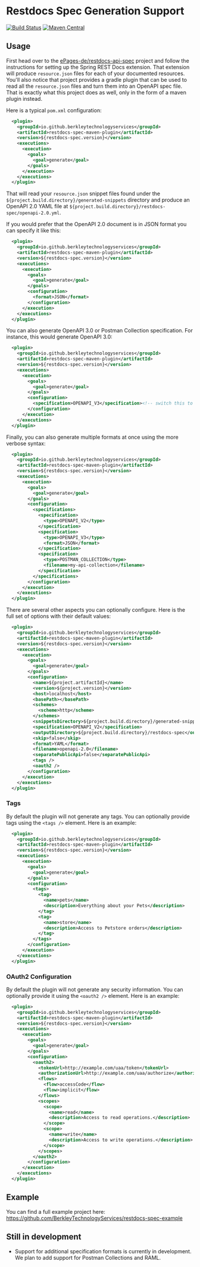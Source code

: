 # Restdocs Spec Generation Support

[![Build Status](https://github.com/BerkleyTechnologyServices/restdocs-spec/workflows/CI/badge.svg?branch=master&event=push)](https://github.com/BerkleyTechnologyServices/restdocs-spec/actions?query=branch%3Amaster+workflow%3ACI)
[![Maven Central](https://img.shields.io/maven-central/v/io.github.berkleytechnologyservices/restdocs-spec)](https://central.sonatype.com/search?q=a%253Arestdocs-spec%2520g%253Aio.github.berkleytechnologyservices&namespace=io.github.berkleytechnologyservices)

## Usage

First head over to the [ePages-de/restdocs-api-spec](https://github.com/ePages-de/restdocs-api-spec) project
and follow the instructions for setting up the Spring REST Docs extension.  That extension will produce
`resource.json` files for each of your documented resources.  You'll also notice that project provides
a gradle plugin that can be used to read all the `resource.json` files and turn them into an OpenAPI spec
file.  That is exactly what this project does as well, only in the form of a maven plugin instead.

Here is a typical `pom.xml` configuration:

```xml
  <plugin>
    <groupId>io.github.berkleytechnologyservices</groupId>
    <artifactId>restdocs-spec-maven-plugin</artifactId>
    <version>${restdocs-spec.version}</version>
    <executions>
      <execution>
        <goals>
          <goal>generate</goal>
        </goals>
      </execution>
    </executions>
  </plugin>
```

That will read your `resource.json` snippet files found under the `${project.build.directory}/generated-snippets`
directory and produce an OpenAPI 2.0 YAML file at `${project.build.directory}/restdocs-spec/openapi-2.0.yml`.

If you would prefer that the OpenAPI 2.0 document is in JSON format you can specify it like this:

```xml
  <plugin>
    <groupId>io.github.berkleytechnologyservices</groupId>
    <artifactId>restdocs-spec-maven-plugin</artifactId>
    <version>${restdocs-spec.version}</version>
    <executions>
      <execution>
        <goals>
          <goal>generate</goal>
        </goals>
        <configuration>
          <format>JSON</format>
        </configuration>
      </execution>
    </executions>
  </plugin>
```

You can also generate OpenAPI 3.0 or Postman Collection specification. For instance, this would generate OpenAPI 3.0:
```xml
  <plugin>
    <groupId>io.github.berkleytechnologyservices</groupId>
    <artifactId>restdocs-spec-maven-plugin</artifactId>
    <version>${restdocs-spec.version}</version>
    <executions>
      <execution>
        <goals>
          <goal>generate</goal>
        </goals>
        <configuration>
          <specification>OPENAPI_V3</specification><!-- switch this to POSTMAN_COLLECTION for Postman Collection specs -->
        </configuration>
      </execution>
    </executions>
  </plugin>
```

Finally, you can also generate multiple formats at once using the more verbose syntax:
```xml
  <plugin>
    <groupId>io.github.berkleytechnologyservices</groupId>
    <artifactId>restdocs-spec-maven-plugin</artifactId>
    <version>${restdocs-spec.version}</version>
    <executions>
      <execution>
        <goals>
          <goal>generate</goal>
        </goals>
        <configuration>
          <specifications>
            <specification>
              <type>OPENAPI_V2</type>
            </specification>
            <specification>
              <type>OPENAPI_V3</type>
              <format>JSON</format>
            </specification>
            <specification>
              <type>POSTMAN_COLLECTION</type>
              <filename>my-api-collection</filename>
            </specification>
          </specifications>
        </configuration>
      </execution>
    </executions>
  </plugin>
```


There are several other aspects you can optionally configure.  Here is the full set of options with their default values:

```xml
  <plugin>
    <groupId>io.github.berkleytechnologyservices</groupId>
    <artifactId>restdocs-spec-maven-plugin</artifactId>
    <version>${restdocs-spec.version}</version>
    <executions>
      <execution>
        <goals>
          <goal>generate</goal>
        </goals>
        <configuration>
          <name>${project.artifactId}</name>
          <version>${project.version}</version>
          <host>localhost</host>
          <basePath></basePath>
          <schemes>
            <scheme>http</scheme>
          </schemes>
          <snippetsDirectory>${project.build.directory}/generated-snippets</snippetsDirectory>
          <specification>OPENAPI_V2</specification>
          <outputDirectory>${project.build.directory}/restdocs-spec</outputDirectory>
          <skip>false</skip>
          <format>YAML</format>
          <filename>openapi-2.0</filename>
          <separatePublicApi>false</separatePublicApi>
          <tags />
          <oauth2 />
        </configuration>
      </execution>
    </executions>
  </plugin>
```

### Tags

By default the plugin will not generate any tags.  You can optionally provide tags using the
 `<tags />` element.  Here is an example:

```xml
  <plugin>
    <groupId>io.github.berkleytechnologyservices</groupId>
    <artifactId>restdocs-spec-maven-plugin</artifactId>
    <version>${restdocs-spec.version}</version>
    <executions>
      <execution>
        <goals>
          <goal>generate</goal>
        </goals>
        <configuration>
          <tags>
            <tag>
              <name>pets</name>
              <description>Everything about your Pets</description>
            </tag>
            <tag>
              <name>store</name>
              <description>Access to Petstore orders</description>
            </tag>
          </tags>
        </configuration>
      </execution>
    </executions>
  </plugin>
```

### OAuth2 Configuration

By default the plugin will not generate any security information.  You can optionally provide
it using the `<oauth2 />` element.  Here is an example:

```xml
  <plugin>
    <groupId>io.github.berkleytechnologyservices</groupId>
    <artifactId>restdocs-spec-maven-plugin</artifactId>
    <version>${restdocs-spec.version}</version>
    <executions>
      <execution>
        <goals>
          <goal>generate</goal>
        </goals>
        <configuration>
          <oauth2>
            <tokenUrl>http://example.com/uaa/token</tokenUrl>
            <authorizationUrl>http://example.com/uaa/authorize</authorizationUrl>
            <flows>
              <flow>accessCode</flow>
              <flow>implicit</flow>
            </flows>
            <scopes>
              <scope>
                <name>read</name>
                <description>Access to read operations.</description>
              </scope>
              <scope>
                <name>write</name>
                <description>Access to write operations.</description>
              </scope>
            </scopes>
          </oauth2>
        </configuration>
      </execution>
    </executions>
  </plugin>
```

## Example

You can find a full example project here: https://github.com/BerkleyTechnologyServices/restdocs-spec-example

## Still in development

* Support for additional specification formats is currently in development.  We plan to add
  support for Postman Collections and RAML.
